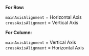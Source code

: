 **For Row:**

`mainAxisAlignment` = Horizontal Axis  
`crossAxisAlignment` = Vertical Axis


**For Column:**

`mainAxisAlignment` = Vertical Axis  
`crossAxisAlignment` = Horizontal Axis
